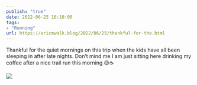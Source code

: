 ```yaml
---
publish: "true"
date: 2022-06-25 16:10:00
tags:
- "Running"
url: https://ericmwalk.blog/2022/06/25/thankful-for-the.html
---
```

Thankful for the quiet mornings on this trip when the kids have all been sleeping in after late nights. Don’t mind me I am just sitting here drinking my coffee after a nice trail run this morning 😉☕️

![](https://ericmwalk.blog/uploads/2023/0cbac0ecb5.jpg)
